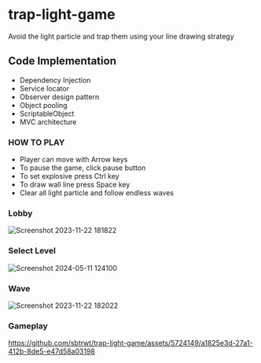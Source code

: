 # trap-light-game
Avoid the light particle and trap them using your line drawing strategy

## Code Implementation
- Dependency Injection
- Service locator
- Observer design pattern
- Object pooling
- ScriptableObject
- MVC architecture
  
### HOW TO PLAY
- Player can move with Arrow keys
- To pause the game, click pause button
- To set explosive press Ctrl key
- To draw wall line press Space key
- Clear all light particle and follow endless waves

### Lobby 
![Screenshot 2023-11-22 181822](https://github.com/sbtrwt/trap-light-game/assets/5724149/da544923-b3e4-401c-b72a-f04c031ebd09)

### Select Level
![Screenshot 2024-05-11 124100](https://github.com/sbtrwt/trap-light-game/assets/5724149/f2bcd75f-62a0-4b2d-a70b-c628c8b7006a)

### Wave
![Screenshot 2023-11-22 182022](https://github.com/sbtrwt/trap-light-game/assets/5724149/d548ba15-715c-4bf3-9477-a30d7f8dba9d)

### Gameplay


https://github.com/sbtrwt/trap-light-game/assets/5724149/a1825e3d-27a1-412b-8de5-e47d58a03198

